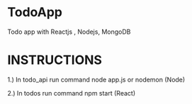 # TodoApp

Todo app with Reactjs , Nodejs, MongoDB

# INSTRUCTIONS

1.) In todo_api run command node app.js or nodemon (Node)

2.) In todos run command npm start (React)
